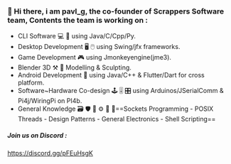 ### 📌 Hi there, i am pavl_g, the co-founder of Scrappers Software team, Contents the team is working on : 

* CLI Software 💻 🔳 using Java/C/Cpp/Py.
* Desktop Development 🖥 🖱 using Swing/jfx frameworks.
* Game Development 🎮 using Jmonkeyengine(jme3).
* Blender 3D ⚒️ 🧰 Modelling & Sculpting.
* Android Development 📱 using Java/C++ & Flutter/Dart for cross platform.
* Software~Hardware Co-design 🕹 🎚 🎛 using Arduinos/JSerialComm & Pi4j/WiringPi on PI4b.
* General Knowledge 🗃 🛡 🔧 ⚙️ 🔋 🔌==Sockets Programming - POSIX Threads - Design Patterns - General Electronics - Shell Scripting==

##### Join us on Discord : 
https://discord.gg/pFEuHsgK 
